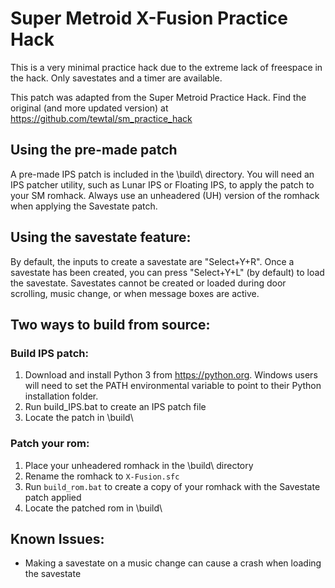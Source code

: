 # Super Metroid X-Fusion Practice Hack

This is a very minimal practice hack due to the extreme lack of freespace in the hack. Only savestates and a timer are available.

This patch was adapted from the Super Metroid Practice Hack. Find the original (and more updated version) at https://github.com/tewtal/sm_practice_hack


## Using the pre-made patch

A pre-made IPS patch is included in the \build\ directory. You will need an IPS patcher utility, such as Lunar IPS or Floating IPS, to apply the patch to your SM romhack. Always use an unheadered (UH) version of the romhack when applying the Savestate patch.


## Using the savestate feature:

By default, the inputs to create a savestate are "Select+Y+R". Once a savestate has been created, you can press "Select+Y+L" (by default) to load the savestate. Savestates cannot be created or loaded during door scrolling, music change, or when message boxes are active.


## Two ways to build from source:

### Build IPS patch:
1. Download and install Python 3 from https://python.org. Windows users will need to set the PATH environmental variable to point to their Python installation folder.
2. Run build_IPS.bat to create an IPS patch file
4. Locate the patch in \build\

### Patch your rom:

1. Place your unheadered romhack in the \build\ directory
2. Rename the romhack to `X-Fusion.sfc`
3. Run `build_rom.bat` to create a copy of your romhack with the Savestate patch applied
4. Locate the patched rom in \build\


## Known Issues:

* Making a savestate on a music change can cause a crash when loading the savestate
